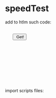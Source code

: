 # speedTest

add to htlm such code: 

<pre><div id="graphContainer" style="height: 180px; width: 400px">
   <button id="speedButton" onclick="getVal()"> Get!</button>
</div></pre>

import scripts files: 
<script src="./index.js"></script>
<script src="./lib/liteChart.js"></script>
